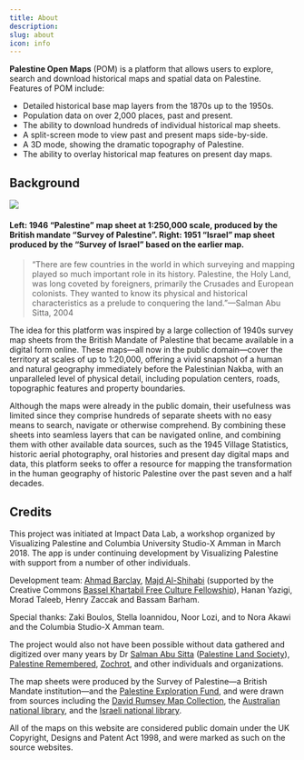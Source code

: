 ```yaml
---
title: About
description: 
slug: about
icon: info
---
```

**Palestine Open Maps** (POM) is a platform that allows users to explore, search and download historical maps and spatial data on Palestine. Features of POM include:

* Detailed historical base map layers from the 1870s up to the 1950s.
* Population data on over 2,000 places, past and present.
* The ability to download hundreds of individual historical map sheets.
* A split-screen mode to view past and present maps side-by-side.
* A 3D mode, showing the dramatic topography of Palestine.
* The ability to overlay historical map features on present day maps.

Background
----------

![]({assets}/img/palestine-israel-maps.jpg)

#### Left: 1946 “Palestine” map sheet at 1:250,000 scale, produced by the British mandate “Survey of Palestine”. Right: 1951 “Israel” map sheet produced by the “Survey of Israel” based on the earlier map.

> “There are few countries in the world in which surveying and mapping played so much important role in its history. Palestine, the Holy Land, was long coveted by foreigners, primarily the Crusades and European colonists. They wanted to know its physical and historical characteristics as a prelude to conquering the land.”—Salman Abu Sitta, 2004

The idea for this platform was inspired by a large collection of 1940s survey map sheets from the British Mandate of Palestine that became available in a digital form online. These maps—all now in the public domain—cover the territory at scales of up to 1:20,000, offering a vivid snapshot of a human and natural geography immediately before the Palestinian Nakba, with an unparalleled level of physical detail, including population centers, roads, topographic features and property boundaries.

Although the maps were already in the public domain, their usefulness was limited since they comprise hundreds of separate sheets with no easy means to search, navigate or otherwise comprehend. By combining these sheets into seamless layers that can be navigated online, and combining them with other available data sources, such as the 1945 Village Statistics, historic aerial photography, oral histories and present day digital maps and data, this platform seeks to offer a resource for mapping the transformation in the human geography of historic Palestine over the past seven and a half decades.

Credits
-------

This project was initiated at Impact Data Lab, a workshop organized by Visualizing Palestine and Columbia University Studio-X Amman in March 2018. The app is under continuing development by Visualizing Palestine with support from a number of other individuals.

Development team: [Ahmad Barclay](https://ahmadbarclay.com/), [Majd Al-Shihabi](https://majdal.cc/) (supported by the Creative Commons [Bassel Khartabil Free Culture Fellowship](https://creativecommons.org/bassel-khartabil-fellowship/)), Hanan Yazigi, Morad Taleeb, Henry Zaccak and Bassam Barham.

Special thanks: Zaki Boulos, Stella Ioannidou, Noor Lozi, and to Nora Akawi and the Columbia Studio-X Amman team.

The project would also not have been possible without data gathered and digitized over many years by Dr [Salman Abu Sitta](https://en.wikipedia.org/wiki/Salman_Abu_Sitta) ([Palestine Land Society](http://www.plands.org/en/home)), [Palestine Remembered](http://www.palestineremembered.com/), [Zochrot](http://www.zochrot.org/en), and other individuals and organizations.

The map sheets were produced by the Survey of Palestine—a British Mandate institution—and the [Palestine Exploration Fund](https://www.pef.org.uk/), and were drawn from sources including the [David Rumsey Map Collection](https://www.davidrumsey.com/), the [Australian national library](https://www.nla.gov.au/), and the [Israeli national library](http://web.nli.org.il/sites/nlis/en).

All of the maps on this website are considered public domain under the UK Copyright, Designs and Patent Act 1998, and were marked as such on the source websites.